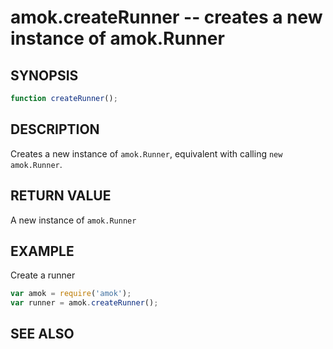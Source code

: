 # amok.createRunner -- creates a new instance of amok.Runner
## SYNOPSIS

```js
function createRunner();
```

## DESCRIPTION

Creates a new instance of `amok.Runner`, equivalent with calling
`new amok.Runner`.

## RETURN VALUE

A new instance of `amok.Runner`

## EXAMPLE

Create a runner

```js
var amok = require('amok');
var runner = amok.createRunner();
```

## SEE ALSO

